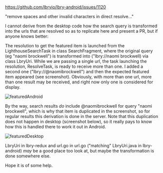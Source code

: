<https://github.com/lbryio/lbry-android/issues/1120>

"remove spaces and other invalid characters in direct resolve..."

I cannot derive from the desktop code how the search query is transformed into the urls that are resolved so as to replicate here and present a PR, but if anyone knows better:

The resolution to get the featured item is launched from the LighthouseSearchTask in class SearchFragment, where the original query (eg "naomi brockwell") is transformed into ("lbry://naomi brockwell) via class LbryUri. While we are passing a single url, the task launching the resolution, ResolveTask, is ready to receive more than one. I added a second one ("lbry://@naomibrockwell") and then the expected featured item appeared (see screenshot). Obviously, with more than one url, more than one result may be received, and right now only one is considered for display.

![featuredAndroid](https://user-images.githubusercontent.com/8489669/118944876-7c582c00-b944-11eb-9615-0c5e36d03611.png)

By the way, search results _do_ include @naomibrockwell for query "naomi brockwell", which is why that item is duplicated in the screenshot, so for regular results this derivation is done in the server. Note that this duplication does not happen in desktop (screenshot below), so it really pays to know how this is handled there to work it out in Android. 

![featuredDesktop](https://user-images.githubusercontent.com/8489669/118944907-837f3a00-b944-11eb-9a39-d1071aed450d.png)

LbryUri in lbry-redux and url.go in url.go ("matching" LbryUri.java in lbry-android) _may_ be a good place too look at, but maybe the transformation is done somewhere else.

Hope it is of some help.
